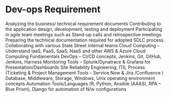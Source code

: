 # Dev-ops Requirement

Analyzing the business/ technical requirement documents
Contributing to the application design, development, testing and deployment
Participating in agile team meetings such as Stand-up calls and retrospective meetings
Preparing the technical documentation required for adopted SDLC process.
Collaborating with various State Street internal teams
Cloud Computing – Understand IaaS, PaaS, SaaS, NaaS and other AWS & Azure Cloud Computing Fundamentals
DevOps  – CI/CD concepts, Jenkins, Git, GitHub, Jenkins, Harness
Monitoring Tools – Splunk/Dynatrace & Grafana for Presentation/Dashboards
Site Reliability Engineering, ITIL Process (Ticketing & Project Management Tools – Service Now & Jira /Confluence )
Database, Middleware, Storage, Windows, Unix operating environment concepts
Automation Tools/Languages (R, Python, Ansible (AAAS), RPA – Blue Prism), Django for automation of N/w configurations
